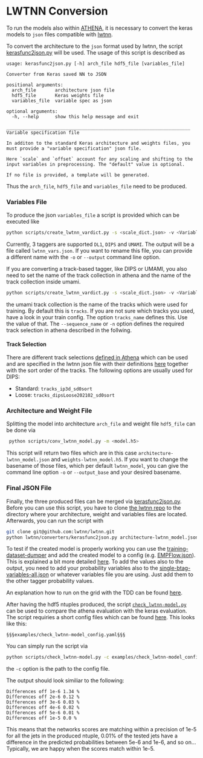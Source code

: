 # LWTNN Conversion

To run the models also within [ATHENA](https://gitlab.cern.ch/atlas/athena?nav_source=navbar), it is necessary to convert the keras models to `json` files compatible with [lwtnn](https://github.com/lwtnn/lwtnn).



To convert the architecture to the `json` format used by lwtnn, the script [kerasfunc2json.py](https://github.com/lwtnn/lwtnn/blob/master/converters/kerasfunc2json.py) will be used. The usage of this script is described as
```
usage: kerasfunc2json.py [-h] arch_file hdf5_file [variables_file]

Converter from Keras saved NN to JSON

positional arguments:
  arch_file       architecture json file
  hdf5_file       Keras weights file
  variables_file  variable spec as json

optional arguments:
  -h, --help      show this help message and exit

____________________________________________________________________
Variable specification file

In additon to the standard Keras architecture and weights files, you
must provide a "variable specification" json file.

Here `scale` and `offset` account for any scaling and shifting to the
input variables in preprocessing. The "default" value is optional.

If no file is provided, a template will be generated.
```

Thus the `arch_file`, `hdf5_file` and `variables_file` need to be produced.

### Variables File

To produce the json `variables_file` a script is provided which can be executed like

```bash
python scripts/create_lwtnn_vardict.py -s <scale_dict.json> -v <Variables.yaml> -t <TAGGER>
```

Currently, 3 taggers are supported `DL1`, `DIPS` and `UMAMI`. The output will be a file called `lwtnn_vars.json`. If you
want to rename this file, you can provide a different name with the `-o` or `--output` command line option.

If you are converting a track-based tagger, like DIPS or UMAMI, you also need to set the name of the
track collection in athena and the name of the track collection inside umami.

```bash
python scripts/create_lwtnn_vardict.py -s <scale_dict.json> -v <Variables.yaml> -t <TAGGER> -n <athena-track-collection> --tracks_name <umami-track-collection>
```

the umami track collection is the name of the tracks which were used for training. By default this is `tracks`. If you
are not sure which tracks you used, have a look in your train config. The option `tracks_name` defines this. Use the value of that.
The `--sequence_name` or `-n` option defines the required track selection in athena described in the follwing.

#### Track Selection

There are different track selections [defined in Athena](https://gitlab.cern.ch/atlas/athena/blob/21.2/PhysicsAnalysis/JetTagging/FlavorTagDiscriminants/Root/DL2.cxx#L302-355) which can be used and are specified in the lwtnn json file with their definitions [here](https://gitlab.cern.ch/atlas/athena/-/blob/21.2/PhysicsAnalysis/JetTagging/FlavorTagDiscriminants/Root/DL2HighLevel.cxx#L148-156) together with the sort order of the tracks. The following options are usually used for DIPS:

* Standard: `tracks_ip3d_sd0sort`
* Loose: `tracks_dipsLoose202102_sd0sort`

### Architecture and Weight File
Splitting the model into architecture `arch_file` and weight file `hdf5_file` can be done via

```bash
 python scripts/conv_lwtnn_model.py -m <model.h5>
```
This script will return two files which are in this case `architecture-lwtnn_model.json` and `weights-lwtnn_model.h5`. If you want to change the basename of
those files, which per default `lwtnn_model`, you can give the command line option `-o` or `--output_base` and your desired basename. 

### Final JSON File
Finally, the three produced files can be merged via [kerasfunc2json.py](https://github.com/lwtnn/lwtnn/blob/master/converters/kerasfunc2json.py).
Before you can use this script, you have to clone [the lwtnn repo](https://github.com/lwtnn/lwtnn) to the directory where your architecture, weight and variables files are located.
Afterwards, you can run the script with

```bash
git clone git@github.com:lwtnn/lwtnn.git
python lwtnn/converters/kerasfunc2json.py architecture-lwtnn_model.json weights-lwtnn_model.h5 lwtnn_vars.json > FINAL-model.json
```

To test if the created model is properly working you can use the [training-dataset-dumper](https://gitlab.cern.ch/atlas-flavor-tagging-tools/training-dataset-dumper) and add the created model to a config (e.g. [EMPFlow.json](https://gitlab.cern.ch/atlas-flavor-tagging-tools/training-dataset-dumper/-/blob/r22/configs/single-b-tag/EMPFlow.json)). This is explained a bit more detailed [here](https://training-dataset-dumper.docs.cern.ch/configuration/#dl2-config). To add the values also to the output, you need to add your probability variables also to the [single-btag-variables-all.json](https://gitlab.cern.ch/atlas-flavor-tagging-tools/training-dataset-dumper/-/blob/r22/configs/single-b-tag/fragments/single-btag-variables-all.json) or whatever variables file you are using. Just add them to the other tagger probability values.

An explanation how to run on the grid with the TDD can be found [here](https://training-dataset-dumper.docs.cern.ch/basic_usage/#running-on-the-grid).

After having the hdf5 ntuples produced, the script [`check_lwtnn-model.py`](https://gitlab.cern.ch/atlas-flavor-tagging-tools/algorithms/umami/-/blob/master/scripts/check_lwtnn-model.py) can be used to compare the athena evaluation with the keras evaluation. The script requiries a short config files which can be found [here](https://gitlab.cern.ch/atlas-flavor-tagging-tools/algorithms/umami/-/blob/master/examples/check_lwtnn-model_config.yaml). This looks like this:

```
§§§examples/check_lwtnn-model_config.yaml§§§
```

You can simply run the script via

```bash
python scripts/check_lwtnn-model.py -c examples/check_lwtnn-model_config.yaml
```

the `-c` option is the path to the config file.

The output should look similiar to the following:
```
Differences off 1e-6 1.34 %
Differences off 2e-6 0.12 %
Differences off 3e-6 0.03 %
Differences off 4e-6 0.02 %
Differences off 5e-6 0.01 %
Differences off 1e-5 0.0 %
```
This means that the networks scores are matching within a precision of 1e-5 for all the jets in the produced ntuple, 0.01% of the tested jets have a difference in the predicted probabilities between 5e-6 and 1e-6, and so on... Typically, we are happy when the scores match within 1e-5.